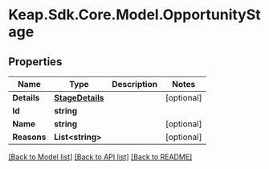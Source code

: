 # Keap.Sdk.Core.Model.OpportunityStage

## Properties

Name | Type | Description | Notes
------------ | ------------- | ------------- | -------------
**Details** | [**StageDetails**](StageDetails.md) |  | [optional] 
**Id** | **string** |  | 
**Name** | **string** |  | [optional] 
**Reasons** | **List&lt;string&gt;** |  | [optional] 

[[Back to Model list]](../README.md#documentation-for-models) [[Back to API list]](../README.md#documentation-for-api-endpoints) [[Back to README]](../README.md)

